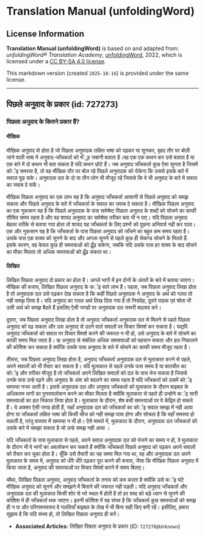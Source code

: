 # Translation Manual (unfoldingWord)

## License Information

**Translation Manual (unfoldingWord)** is based on and adapted from: _unfoldingWord® Translation Academy_, [unfoldingWord](https://unfoldingword.org/utw), 2022, which is licensed under a [CC BY-SA 4.0 license](https://creativecommons.org/licenses/by-sa/4.0/legalcode.en).

This markdown version (created `2025-10-16`) is provided under the same license.



--------------------------------

## पिछले अनुवाद के प्रकार (id: 727273)

### पिछला अनुवाद के कितने प्रकार हैं?

#### मौखिक

मौखिक अनुवाद वो होता है जो पिछला अनुवादक लक्षित भाषा को पढ़कर या सुनकर, वृहद तौर पर बोली जाने वाली भाषा में अनुवाद\-जाँचकर्ता को मँूह जबानी बताता है।वह एक एक कथन कर उसे बताता है या एक बारे में दो कथन भी बता सकता है यदि कथन छोटे हैं। जब अनुवाद जाँचकर्ता कुछ ऐसा सुनता है जिसमें कोर्इ समस्या है, तो वह मौखिक तौर पर बोल रहे पिछले अनुवादक को रोकेगा कि उससे इसके बारे में सवाल पूछ सके। अनुवादक दल के दो या तीन लोग भी मौजूद रहें जिससे कि वे भी अनुवाद के बारे में सवाल का जवाब दे सकें।

मौखिक पिछला अनुवाद का एक लाभ यह है कि अनुवाद जाँचकर्ता आसानी से पिछले अनुवाद को समझ सकता और पिछले अनुवाद के बारे में जाँचकर्ता के सवाल का जवाब दे सकता है। मौखिक पिछला अनुवाद का एक नुकसान यह है कि पिछले अनुवादक के पास सर्वश्रेष्ट पिछला अनुवाद के शब्दों को सोचने का काफी सीमित समय रहता है और वह शायद अनुवाद का सर्वश्रेष्ठ तरीका बता भी न पाए। यदि पिछला अनुवाद बेहतर तरीके से बताया गया होता तो शायद यह जाँचकर्ता के लिए प्रश्नों को पूछना अनिवार्य नही कर पाता। एक और नुकसान यह है कि जाँचकर्ता के पास पिछला अनुवाद को जाँचने का बहुत कम समय रहता है। उसके पास एक वाक्य को सुनने के बाद और अगला सुनने से पहले कुछ ही सेकण्ड सोचने के मिलते हैं. इसके कारण, वह केवल कुछ ही समस्याओं को ढ़ूँढ़ सकेगा, जबकि यदि उसके पास हर वाक्य के बाद सोचने का मौका मिलता तो अधिक समस्याओं को ढ़ूँढ़ सकता था।

#### लिखित

लिखित पिछला अनुवाद दो प्रकार का होता है। अगले भागों में इन दोनों के अंतरों के बारे में बताया जाएगा। मौखिक की बजाय, लिखित पिछला अनुवाद के कर्इ सारे लाभ हैं। पहला, जब पिछला अनुवाद लिखा होता है तो अनुवादक दल उसे पढ़कर देख सकता है कि कहीं पिछले अनुवादक ने अनुवाद के अर्थ को गलत तो नही समझ लिया है। यदि अनुवाद का गलत अर्थ लिख दिया गया है तो निसंदेह, दूसरे पाठक एवं श्रोता भी उसी अर्थ को समझ बैठते हैं इसलिए ऐसी जगहों पर अनुवादक दल जरूरी बदलाव करे।

दूसरा, जब पिछला अनुवाद लिखा होता है तो अनुवाद जाँचकर्ता अनुवादक दल से मिलने से पहले पिछला अनुवाद को पढ़ सकता और उस अनुवाद से उठने वाले सवालों पर विचार विमर्श कर सकता है। यद्यपि अनुवाद जाँचकर्ता को सवाल पर विचार विमर्श करने की जरूरत न भी हो, उसे अनुवाद के बारे में सोचने का काफी समय मिल जाता है। व्ह अनुवाद से संबंधित अधिक समसयाओं को पहचान सकता और हल निकालने की कोशिश कर सकता है क्योंकि उसके पास अनुवाद के बारे में सोचने का काफी समय मौजूद रहता है।

तीसरा, जब पिछला अनुवाद लिखा होता है, अनुवाद जाँचकर्ता अनुवादक दल से मुलाकात करने से पहले, अपने सवालों को भी तैयार कर सकता है। यदि मुलाकात से पहले उनके पास समय है या बातचीत का कोर्इ और तरीका मौजूद है तो जाँचकर्ता अपने लिखित सवालों को दल के पास भेज सकता है जिससे उनके पास उन्हे पढ़ने और अनुवाद के अंश को बदलने का समय रहता है यदि जाँचकर्ता को उसमें कोर्इ समस्या नजर आती है। इससे अनुवादक दल और अनुवाद जाँचकर्ता को मुलाकात के दौरान बाइबल के अधिकतम भागों का पुनरावलोकन करने का मौका मिलता है क्योंकि मुलाकता से पहले ही उन्होने कर्इ सारी समस्याओं का हल निकाल लिया होता है। मुलाकात के दौरान, शेष बची समस्याओं पर वे केंद्रित हो सकते हैं। ये अक्सर ऐसी जगह होती हैं, जहाँ अनुवादक दल को जाँचकर्ता का कोर्इ सवाल समझ में नही आया होगा या जाँचकर्ता लक्षित भाषा की किसी चीज को नही समझ पाया होगा और सोचता है कि वहाँ समस्या हो सकती है, परंतु वास्तव में समस्या न भी हो। ऐसे मामले में, मुलाकात के दौरान, अनुवादक दल जाँचकर्ता को उसके बारे में समझा सकता है जो उन्हे समझ नही आया ।

यदि जाँचकर्ता के पास मुलाकात से पहले, अपने सवाल अनुवादक दल को भेजने का समय न हो, वे मुलाकात के दौरान भी वे भागों का अवलोकन कर सकते हैं क्योंकि जाँचकर्ता पिछले अनुवाद को पढ़कर अपने सवालों को तैयार कर चुका होता है। चूँकि उसे तैयारी का यह समय मिल गया था, वह और अनुवादक दल अपने मुलाकात के समय में, अनुवाद को धीरे धीरे पढ़कर पूरा करने की बजाय, जैसा कि मौखिक पिछला अनुवाद में किया जाता है, अनुवाद की समस्याओं पर विचार विमर्श करने में समय बिताए।

चौथा, लिखित पिछला अनुवाद, अनुवाद जाँचकर्ता के तनाव को कम करता है क्योंकि उसे कर्इ घंटे मौखिक अनुवाद को सुनने और समझने में बिताने की जरूरत नही पड़ती। यदि अनुवाद जाँचकर्ता और अनुवादक दल की मुलाकात किसी शोर से भरे स्थल में होती है तो हर शब्द को बड़े ध्यान से सुनने की कोशिश में ही जाँचकर्ता थक जाएगा। इतनी कोशिश में यह संभव है कि जाँचकर्ता कुछ समस्याओं को समझ ही न पा और परिणामस्वरूप वे गलतियाँ बाइबल के लेख में भी बिना सही किए बनी रहें। इसीलिए, हमारा सुझाव है कि यदि संभव हो, तो लिखित पिछला अनुवाद ही करें।

* **Associated Articles:** लिखित पिछला अनुवाद के प्रकार (ID: `727276@Unknown`)

